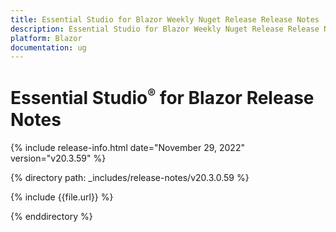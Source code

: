 ```yaml
---
title: Essential Studio for Blazor Weekly Nuget Release Release Notes  
description: Essential Studio for Blazor Weekly Nuget Release Release Notes 
platform: Blazor
documentation: ug
---
```


# Essential Studio<sup style="font-size:70%">&reg;</sup> for  Blazor  Release Notes  

{% include release-info.html date="November 29, 2022"  version="v20.3.59" %} 

{% directory path: _includes/release-notes/v20.3.0.59 %}

{% include {{file.url}} %}

{% enddirectory %}
